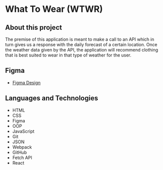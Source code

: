 # What To Wear (WTWR)

## About this project
The premise of this application is meant to make a call to an API which in turn gives us a response with the daily forecast of a certain location. Once the weather data given by the API, the application will recommend clothing that is best suited to wear in that type of weather for the user. 

## Figma 
- [Figma Design](https://www.figma.com/file/JELwiE1GnlYDgJTcphpJOH/Sprint-11%3A-WTWR?type=design&node-id=311-433&mode=design&t=GFIh1XzVQRDk3DsK-0)

## Languages and Technologies
- HTML
- CSS
- Figma
- OOP
- JavaScript
- Git
- JSON
- Webpack
- GitHub
- Fetch API
- React
